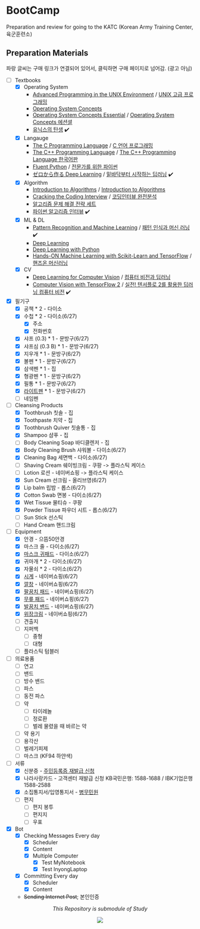 # BootCamp
Preparation and review for going to the KATC (Korean Army Training Center, 육군훈련소)

## Preparation Materials
파랑 글씨는 구매 링크가 연결되어 있어서, 클릭하면 구매 페이지로 넘어감. (광고 아님)

- [ ] Textbooks
  - [x] Operating System
    - [Advanced Programming in the UNIX Environment](https://read.amazon.com/kp/embed?asin=B00DB3G8KY&preview=newtab&linkCode=kpe&ref_=cm_sw_r_kb_dp_36BE4JGSZS3WMR32355V) / [UNIX 고급 프로그래밍](http://www.yes24.com/Product/Goods/14528020)
    - [Operating System Concepts](https://www.amazon.com/dp/1119456339/?coliid=I2SC46EAXP0FJL&colid=3DGQ02RJ0O8QW&psc=0&ref_=lv_ov_lig_dp_it_im)
    - [Operating System Concepts Essential](https://www.amazon.com/dp/B00RKQZ47Q/?coliid=I1N4YO5JUJO1HD&colid=3DGQ02RJ0O8QW&psc=0&ref_=lv_ov_lig_dp_it_im) / [Operating System Concepts 에션셜](http://www.yes24.com/Product/Goods/71048173)
    - [유닉스의 탄생](http://www.yes24.com/Product/Goods/91213198) :heavy_check_mark:
  - [x] Langauge
    - [The C Programming Language](https://www.amazon.com/dp/0131103709/?coliid=IQW77IBWGBFRI&colid=3DGQ02RJ0O8QW&psc=0&ref_=lv_ov_lig_dp_it_im) / [C 언어 프로그래밍](http://www.yes24.com/Product/Goods/63416)
    - [The C++ Programming Language](https://www.amazon.com/dp/0321958322/?coliid=IQTLHMIYMJIOR&colid=3DGQ02RJ0O8QW&psc=0&ref_=lv_ov_lig_dp_it_im) / [The C++ Programming Language 한국어판](http://www.yes24.com/Product/Goods/23441719)
    - [Fluent Python](https://www.amazon.com/Fluent-Python-Concise-Effective-Programming/dp/1491946008/ref=sr_1_1?dchild=1&keywords=fluent+python&qid=1624331346&sr=8-1) /  [전문가를 위한 파이썬](http://www.yes24.com/Product/Goods/30231768)
    - [ゼロから作る Deep Learning](https://www.amazon.co.jp/%E3%82%BC%E3%83%AD%E3%81%8B%E3%82%89%E4%BD%9C%E3%82%8BDeep-Learning-%E2%80%95Python%E3%81%A7%E5%AD%A6%E3%81%B6%E3%83%87%E3%82%A3%E3%83%BC%E3%83%97%E3%83%A9%E3%83%BC%E3%83%8B%E3%83%B3%E3%82%B0%E3%81%AE%E7%90%86%E8%AB%96%E3%81%A8%E5%AE%9F%E8%A3%85-%E6%96%8E%E8%97%A4-%E5%BA%B7%E6%AF%85/dp/4873117585) / [밑바닥부터 시작하는 딥러닝](http://www.yes24.com/Product/Goods/34970929) :heavy_check_mark: 
  - [x] Algorithm
    - [Introduction to Algorithms](https://www.amazon.com/dp/0262033844/?coliid=I346KV8UUYJ660&colid=3DGQ02RJ0O8QW&psc=1&ref_=lv_ov_lig_dp_it) / [Introduction to Algorithms](http://www.yes24.com/Product/Goods/13776831)
    - [Cracking the Coding Interview](https://www.amazon.com/dp/0984782850/?coliid=IATX78AOHNRK7&colid=3DGQ02RJ0O8QW&psc=1&ref_=lv_ov_lig_dp_it) / [코딩인터뷰 완전분석](http://www.yes24.com/Product/Goods/44305533)
    - [알고리즘 문제 해결 전략 세트](http://www.yes24.com/Product/Goods/8006522)
    - [파이썬 알고리즘 인터뷰](http://www.yes24.com/Product/Goods/91084402) :heavy_check_mark:
  - [x] ML & DL
    - [Pattern Recognition and Machine Learning](https://www.amazon.com/dp/0387310738/?coliid=I1O5WPSXJKY3FS&colid=3DGQ02RJ0O8QW&psc=1&ref_=lv_ov_lig_dp_it) /  [패턴 인식과 머신 러닝](http://www.yes24.com/Product/Goods/64189352) :heavy_check_mark:
    - [Deep Learning](https://www.amazon.com/gp/product/0262035618/ref=ppx_yo_dt_b_asin_title_o00_s00?ie=UTF8&psc=1) 
    - [Deep Learning with Python](https://www.amazon.com/gp/product/1617294438/ref=ppx_yo_dt_b_asin_title_o00_s00?ie=UTF8&psc=1)
    - [Hands-ON Machine Learning with Scikit-Learn and TensorFlow](https://www.amazon.com/dp/1491962291/?coliid=I2H26RK8BNC46F&colid=3DGQ02RJ0O8QW&psc=0&ref_=lv_ov_lig_dp_it) / [핸즈온 머신러닝](http://www.yes24.com/Product/Goods/59878826)
  - [x] CV
    - [Deep Learning for Computer Vision](https://www.amazon.com/dp/1788295625/?coliid=I2TRK7Y8CUTI1I&colid=3DGQ02RJ0O8QW&psc=1&ref_=lv_ov_lig_dp_it) / [컴퓨터 비전과 딥러닝](http://www.yes24.com/Product/Goods/63830791)
    - [Computer Vision with TensorFlow 2](https://www.amazon.com/gp/product/1788830644) / [실전! 텐서플로 2를 활용한 딥러닝 컴퓨터 비전](http://www.yes24.com/Product/Goods/90365150) :heavy_check_mark:

- [x] 필기구
  - [x] 공책 * 2 - 다이소
  - [x] 수첩 * 2 - 다이소(6/27)
    - [x] 주소
    - [x] 전화번호
  - [x] 샤프 (0.3) * 1 - 문방구(6/27)
  - [x] 샤프심 (0.3 B) * 1 - 문방구(6/27)
  - [x] 지우개 * 1 - 문방구(6/27)
  - [x] 볼펜 * 1 - 문방구(6/27)
  - [x] 삼색펜 * 1 - 집
  - [x] 형광펜 * 1 - 문방구(6/27)
  - [x] 필통 * 1 - 문방구(6/27)
  - [x] [라이트펜](https://smartstore.naver.com/early-trend-shop/products/5090123821) * 1 - 문방구(6/27)
  - [ ] 네임펜

- [ ] Cleansing Products
  - [x] Toothbrush 칫솔 - 집
  - [x] Toothpaste 치약 - 집
  - [x] Toothbrush Quiver 칫솔통 - 집
  - [x] Shampoo 샴푸 - 집
  - [ ] Body Cleaning Soap 바디클렌저 - 집
  - [x] Body Cleaning Brush 샤워볼 - 다이소(6/27)
  - [x] Cleaning Bag 세면백 - 다이소(6/27)
  - [ ] Shaving Cream 쉐이빙크림 - 쿠팡 -> 플라스틱 케이스
  - [ ] Lotion 로션 - 네이버쇼핑 -> 플라스틱 케이스
  - [x] Sun Cream 선크림 - 올리브영(6/27)
  - [x] Lip balm 립밤 - 롭스(6/27)
  - [x] Cotton Swab 면봉 - 다이소(6/27)
  - [x] Wet Tissue 물티슈 - 쿠팡
  - [x] Powder Tissue 파우더 시트 - 롭스(6/27)
  - [ ] Sun Stick 선스틱
  - [ ] Hand Cream 핸드크림

- [ ] Equipment
  - [x] 안경 - 으뜸50안경
  - [x] 마스크 줄 - 다이소(6/27)
  - [x] [마스크 귀패드](https://smartstore.naver.com/early-trend-shop/products/5351685779) - 다이소(6/27)
  - [x] 귀마개 * 2 - 다이소(6/27)
  - [x] 자물쇠 * 2 - 다이소(6/27) 
  - [x] [시계](https://smartstore.naver.com/early-trend-shop/products/5221359949) - 네이버쇼핑(6/27)
  - [x] [깔창](https://smartstore.naver.com/early-trend-shop/products/4755301328) - 네이버쇼핑(6/27)
  - [x] [팔꿈치 패드](https://smartstore.naver.com/early-trend-shop/products/4911095601) - 네이버쇼핑(6/27)
  - [x] [무릎 패드](https://smartstore.naver.com/early-trend-shop/products/4928064521) - 네이버쇼핑(6/27)
  - [x] [발꿈치 밴드](https://smartstore.naver.com/early-trend-shop/products/5406408748) - 네이버쇼핑(6/27)
  - [x] [위장크림](https://smartstore.naver.com/early-trend-shop/products/4949369609?NaPm=ct%3Dkqf5lsap%7Cci%3Dcheckout%7Ctr%3Dsls_myc%7Ctrx%3D%7Chk%3De765994066b7914fa093bd4384d0c9b834563503) - 네이버쇼핑(6/27)
  - [ ] 견출지
  - [ ] 지퍼백
    - [ ] 중형
    - [ ] 대형
  - [ ] 플라스틱 텀블러

- [ ] 의료용품
  - [ ] 연고
  - [ ] 밴드
  - [ ] 방수 밴드
  - [ ] 파스
  - [ ] 동전 파스
  - [ ] 약
    - [ ] 타이레놀
    - [ ] 정로환
    - [ ] 벌레 물렸을 때 바르는 약
  - [ ] 약 용기
  - [ ] 용각산
  - [ ] 벌레기피제
  - [ ] 마스크 (KF94 하얀색)

- [ ] 서류
  - [x] 신분증 - [주민등록증 재발급 신청](https://www.gov.kr/mw/AA020InfoCappView.do?HighCtgCD=A01010&CappBizCD=13100000018&tp_seq=01)
  - [x] 나라사랑카드 - 고객센터 재발급 신청 KB국민은행: 1588-1688 / IBK기업은행 1588-2588
  - [x] 소집통지서/입영통지서 - [병무민원](https://mwpt.mma.go.kr/)
  - [ ] 편지
    - [ ] 편지 봉투
    - [ ] 편지지
    - [ ] 우표

- [x] Bot
  - [x] Checking Messages Every day
    - [x] Scheduler
    - [x] Content
    - [x] Multiple Computer
      - [x] Test MyNotebook
      - [x] Test InyongLaptop
  - [x] Committing Every day
    - [x] Scheduler
    - [x] Content
  - ~~Sending Internet Post~~; 본인인증

<p align='center'><em>This Repository is submodule of Study</em></p>

<p align='center'><img src='https://user-images.githubusercontent.com/20737479/122714371-2a3b5b00-d2a2-11eb-82b0-f1a524378a68.gif'></p>
